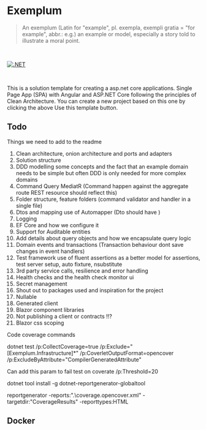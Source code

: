 # Exemplum

> An exemplum (Latin for "example", pl. exempla, exempli gratia = "for example", abbr.: e.g.) an example or model, especially a story told to illustrate a moral point.

<br/>

[![.NET](https://github.com/ForrestTech/Exemplum/actions/workflows/build.yml/badge.svg)](https://github.com/ForrestTech/Exemplum/actions/workflows/build.yml)

<br/>

This is a solution template for creating a asp.net core applications. Single Page App (SPA) with Angular and ASP.NET Core following the principles of Clean Architecture. You can create a new project based on this one by clicking the above Use this template button.

## Todo

Things we need to add to the readme

1. Clean architecture, onion architecture and ports and adapters
2. Solution structure
3. DDD modelling some concepts and the fact that an example domain needs to be simple but often DDD is only needed for more complex domains
4. Command Query MediatR (Command happen against the aggregate route REST resource should reflect this)
5. Folder structure, feature folders (command validator and handler in a single file) 
6. Dtos and mapping use of Automapper (Dto should have )
7. Logging
8. EF Core and how we configure it
9. Support for Auditable entities
10. Add details about query objects and how we encapsulate query logic
11. Domain events and transactions  (Transaction behaviour dont save changes in event handlers)
12. Test framework use of fluent assertions as a better model for assertions, test server setup, auto fixture, nsubstitute 
13. 3rd party service calls, resilience and error handling
14. Health checks and the health check monitor ui
15. Secret management
16. Shout out to packages used and inspiration for the project
17. Nullable
18. Generated client
19. Blazor component libraries
20. Not publishing a client or contracts !!?
21. Blazor css scoping


Code coverage commands

dotnet test /p:CollectCoverage=true /p:Exclude="[Exemplum.Infrastructure]*" /p:CoverletOutputFormat=opencover /p:ExcludeByAttribute="CompilerGeneratedAttribute" 

Can add this param to fail test on coverate
/p:Threshold=20 

dotnet tool install -g dotnet-reportgenerator-globaltool

reportgenerator -reports:".\coverage.opencover.xml" -targetdir:"CoverageResults" -reporttypes:HTML


## Docker 

